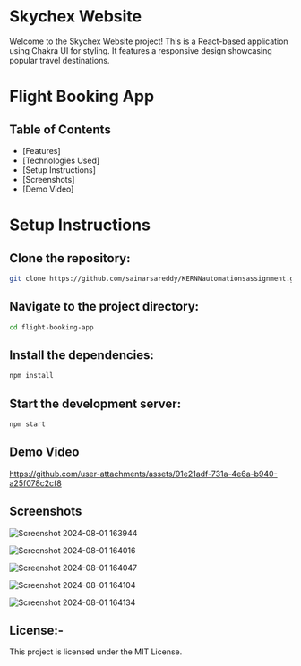 # Skychex Website
Welcome to the Skychex Website project! This is a React-based application using Chakra UI for styling. It features a responsive design showcasing popular travel destinations.

# Flight Booking App
## Table of Contents

- [Features]
- [Technologies Used]
- [Setup Instructions]
- [Screenshots]
- [Demo Video]

# Setup Instructions
## Clone the repository:
```bash
git clone https://github.com/sainarsareddy/KERNNautomationsassignment.git
```
## Navigate to the project directory:

```bash
cd flight-booking-app
```

## Install the dependencies:

```bash
npm install
```
## Start the development server:

```bash
npm start
```
## Demo Video

https://github.com/user-attachments/assets/91e21adf-731a-4e6a-b940-a25f078c2cf8

## Screenshots

![Screenshot 2024-08-01 163944](https://github.com/user-attachments/assets/134c947c-ef69-4deb-8849-56f69a314556)


![Screenshot 2024-08-01 164016](https://github.com/user-attachments/assets/ecee90d6-1bd0-44f1-ae28-4c3b41b89741)


![Screenshot 2024-08-01 164047](https://github.com/user-attachments/assets/6d1d15a8-a72c-4ebc-89b5-081fc8826b3f)


![Screenshot 2024-08-01 164104](https://github.com/user-attachments/assets/1af57c62-5342-4483-9fce-206211c89654)


![Screenshot 2024-08-01 164134](https://github.com/user-attachments/assets/7286e609-4445-476d-804b-eda8b64b832e)


## License:-
This project is licensed under the MIT License.
